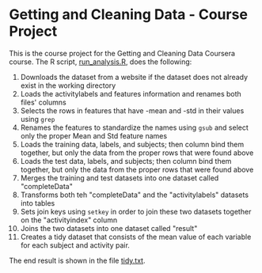 Getting and Cleaning Data - Course Project
======
This is the course project for the Getting and Cleaning Data Coursera course.
The R script, [run_analysis.R](../master/run_analysis.R), does the following:

1. Downloads the dataset from a website if the dataset does not already exist in the working directory
2. Loads the activitylabels and features information and renames both files' columns
3. Selects the rows in features that have -mean and -std in their values using `grep`
4. Renames the features to standardize the names using `gsub` and select only the proper Mean and Std feature names
5. Loads the training data, labels, and subjects; then column bind them together, but only the data from the proper rows that were found above
6. Loads the test data, labels, and subjects; then column bind them together, but only the data from the proper rows that were found above
7. Merges the training and test datasets into one dataset called "completeData"
8. Transforms both teh "completeData" and the "activitylabels" datasets into tables
9. Sets join keys using `setkey` in order to join these two datasets together on the "activityindex" column
10. Joins the two datasets into one dataset called "result" 
11. Creates a tidy dataset that consists of the mean value of each variable for each subject and activity pair.

The end result is shown in the file [tidy.txt](../master/tidy.txt).
